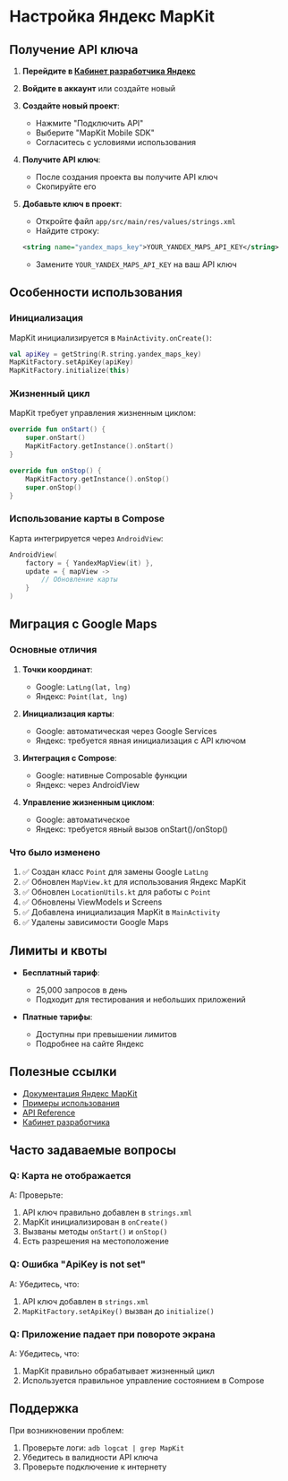 # Настройка Яндекс MapKit

## Получение API ключа

1. **Перейдите в [Кабинет разработчика Яндекс](https://developer.tech.yandex.ru/)**

2. **Войдите в аккаунт** или создайте новый

3. **Создайте новый проект**:
   - Нажмите "Подключить API"
   - Выберите "MapKit Mobile SDK"
   - Согласитесь с условиями использования

4. **Получите API ключ**:
   - После создания проекта вы получите API ключ
   - Скопируйте его

5. **Добавьте ключ в проект**:
   - Откройте файл `app/src/main/res/values/strings.xml`
   - Найдите строку:
   ```xml
   <string name="yandex_maps_key">YOUR_YANDEX_MAPS_API_KEY</string>
   ```
   - Замените `YOUR_YANDEX_MAPS_API_KEY` на ваш API ключ

## Особенности использования

### Инициализация

MapKit инициализируется в `MainActivity.onCreate()`:

```kotlin
val apiKey = getString(R.string.yandex_maps_key)
MapKitFactory.setApiKey(apiKey)
MapKitFactory.initialize(this)
```

### Жизненный цикл

MapKit требует управления жизненным циклом:

```kotlin
override fun onStart() {
    super.onStart()
    MapKitFactory.getInstance().onStart()
}

override fun onStop() {
    MapKitFactory.getInstance().onStop()
    super.onStop()
}
```

### Использование карты в Compose

Карта интегрируется через `AndroidView`:

```kotlin
AndroidView(
    factory = { YandexMapView(it) },
    update = { mapView ->
        // Обновление карты
    }
)
```

## Миграция с Google Maps

### Основные отличия

1. **Точки координат**:
   - Google: `LatLng(lat, lng)`
   - Яндекс: `Point(lat, lng)`

2. **Инициализация карты**:
   - Google: автоматическая через Google Services
   - Яндекс: требуется явная инициализация с API ключом

3. **Интеграция с Compose**:
   - Google: нативные Composable функции
   - Яндекс: через AndroidView

4. **Управление жизненным циклом**:
   - Google: автоматическое
   - Яндекс: требуется явный вызов onStart()/onStop()

### Что было изменено

1. ✅ Создан класс `Point` для замены Google `LatLng`
2. ✅ Обновлен `MapView.kt` для использования Яндекс MapKit
3. ✅ Обновлен `LocationUtils.kt` для работы с `Point`
4. ✅ Обновлены ViewModels и Screens
5. ✅ Добавлена инициализация MapKit в `MainActivity`
6. ✅ Удалены зависимости Google Maps

## Лимиты и квоты

- **Бесплатный тариф**: 
  - 25,000 запросов в день
  - Подходит для тестирования и небольших приложений

- **Платные тарифы**: 
  - Доступны при превышении лимитов
  - Подробнее на сайте Яндекс

## Полезные ссылки

- [Документация Яндекс MapKit](https://yandex.ru/dev/maps/mapkit/doc/ru/)
- [Примеры использования](https://github.com/yandex/mapkit-android-demo)
- [API Reference](https://yandex.ru/dev/maps/mapkit/doc/ru/android/generated/)
- [Кабинет разработчика](https://developer.tech.yandex.ru/)

## Часто задаваемые вопросы

### Q: Карта не отображается
A: Проверьте:
1. API ключ правильно добавлен в `strings.xml`
2. MapKit инициализирован в `onCreate()`
3. Вызваны методы `onStart()` и `onStop()`
4. Есть разрешения на местоположение

### Q: Ошибка "ApiKey is not set"
A: Убедитесь, что:
1. API ключ добавлен в `strings.xml`
2. `MapKitFactory.setApiKey()` вызван до `initialize()`

### Q: Приложение падает при повороте экрана
A: Убедитесь, что:
1. MapKit правильно обрабатывает жизненный цикл
2. Используется правильное управление состоянием в Compose

## Поддержка

При возникновении проблем:
1. Проверьте логи: `adb logcat | grep MapKit`
2. Убедитесь в валидности API ключа
3. Проверьте подключение к интернету


